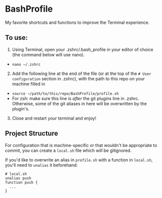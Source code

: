 # BashProfile
My favorite shortcuts and functions to improve the Terminal experience.

## To use:
1. Using Terminal, open your .zshrc/.bash_profile in your editor of choice (the command below will use nano).
  - `nano ~/.zshrc`
2. Add the following line at the end of the file (or at the top of the `# User configuration` section in .zshrc), with the path to this repo on your machine filled in
  - `source ~/path/to/this/repo/BashProfile/profile.sh`
  - For zsh: make sure this line is *after* the git plugins line in .zshrc. Otherwise, some of the git aliases in here will be overwritten by the plugin's.
3. Close and restart your terminal and enjoy!

## Project Structure

For configuration that is machine-specific or that wouldn't be appropriate to commit, you can create a `local.sh` file which will be gitignored.

If you'd like to overwrite an alias in `profile.sh` with a function in `local.sh`, you'll need to `unalias` it beforehand:

```
# local.sh
unalias push
function push {
  ...
}
```
